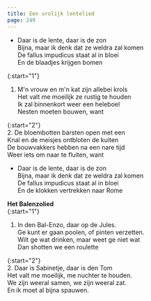 ```yaml
---
title: Een vrolijk lentelied
page: 249
---  
```


- Daar is de lente, daar is de zon  
Bijna, maar ik denk dat ze weldra zal komen  
De fallus impudicus staat al in bloei  
En de blaadjes krijgen bomen  


{:start="1"}  
1. M'n vrouw en m'n kat zijn allebei krols  
Het valt me moeilijk ze rustig te houden  
Ik zal binnenkort weer een heleboel  
Nesten moeten bouwen, want  


{:start="2"}  
2. De bloembotten barsten open met een  
Knal en de meisjes ontbloten de kuiten  
De bouwvakkers hebben na een nare tijd  
Weer iets om naar te fluiten, want  


- Daar is de lente, daar is de zon  
Bijna, maar ik denk dat ze weldra zal komen  
De fallus impudicus staat al in bloei  
En de klokken vertrekken naar Rome  


**Het Balenzolied**  
{:start="1"}  
1. In den Bal-Enzo, daar op de Jules.  
    Ge kunt er gaan poolen,  of pinten verzetten.  
    Wilt ge wat drinken, maar weet ge niet wat  
    Dan shotten we een roulette  


{:start="2"}  
2. Daar is Sabinetje, daar is den Tom  
    Het valt me moeilijk, me nuchter te houden.  
    We zijn weeral samen, we zijn weeral zat.  
    En ik moet al bijna spauwen.  